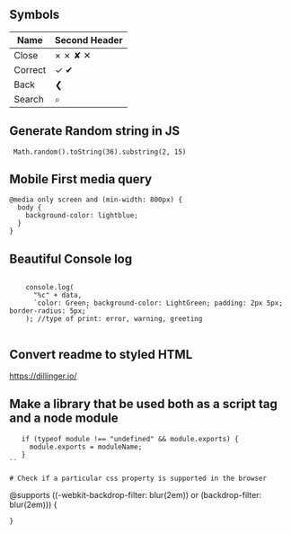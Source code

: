 ## Symbols

Name  | Second Header
------------- | -------------
Close  | × ✗ ✘ ✕
Correct  | ✓ ✔ 
Back | ❮
Search | ⌕


## Generate Random string in JS

```
 Math.random().toString(36).substring(2, 15)

```
## Mobile First media query

```
@media only screen and (min-width: 800px) {
  body {
    background-color: lightblue;
  }
}

```

## Beautiful Console log
```
  
    console.log(
      "%c" + data,
      `color: Green; background-color: LightGreen; padding: 2px 5px; border-radius: 5px;`
    ); //type of print: error, warning, greeting
  

```

## Convert readme to styled HTML
https://dillinger.io/

## Make a library that be used both as a script tag and a node module

```
   if (typeof module !== "undefined" && module.exports) {
     module.exports = moduleName;
   }
``

# Check if a particular css property is supported in the browser

```
   @supports ((-webkit-backdrop-filter: blur(2em)) or (backdrop-filter: blur(2em))) {

    }
```
